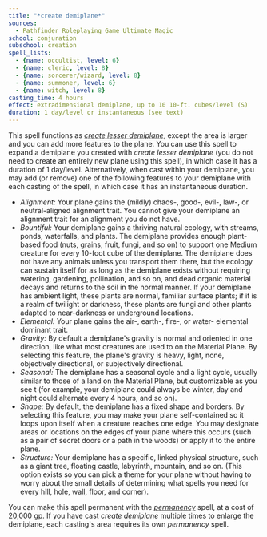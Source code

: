 ```yaml
---
title: "*create demiplane*"
sources:
  - Pathfinder Roleplaying Game Ultimate Magic
school: conjuration
subschool: creation
spell_lists:
  - {name: occultist, level: 6}
  - {name: cleric, level: 8}
  - {name: sorcerer/wizard, level: 8}
  - {name: summoner, level: 6}
  - {name: witch, level: 8}
casting_time: 4 hours
effect: extradimensional demiplane, up to 10 10-ft. cubes/level (S)
duration: 1 day/level or instantaneous (see text)
---
```


This spell functions as [*create lesser demiplane*](/spells/create-lesser-demiplane/), except the area is larger and you can add more features to the plane. You can use this spell to expand a demiplane you created with *create lesser demiplane* (you do not need to create an entirely new plane using this spell), in which case it has a duration of 1 day/level. Alternatively, when cast within your demiplane, you may add (or remove) one of the following features to your demiplane with each casting of the spell, in which case it has an instantaneous duration.

- *Alignment:* Your plane gains the (mildly) chaos-, good-, evil-, law-, or neutral-aligned alignment trait. You cannot give your demiplane an alignment trait for an alignment you do not have.
- *Bountiful:* Your demiplane gains a thriving natural ecology, with streams, ponds, waterfalls, and plants. The demiplane provides enough plant-based food (nuts, grains, fruit, fungi, and so on) to support one Medium creature for every 10-foot cube of the demiplane. The demiplane does not have any animals unless you transport them there, but the ecology can sustain itself for as long as the demiplane exists without requiring watering, gardening, pollination, and so on, and dead organic material decays and returns to the soil in the normal manner. If your demiplane has ambient light, these plants are normal, familiar surface plants; if it is a realm of twilight or darkness, these plants are fungi and other plants adapted to near-darkness or underground locations.
- *Elemental:* Your plane gains the air-, earth-, fire-, or water- elemental dominant trait.
- *Gravity:* By default a demiplane's gravity is normal and oriented in one direction, like what most creatures are used to on the Material Plane. By selecting this feature, the plane's gravity is heavy, light, none, objectively directional, or subjectively directional.
- *Seasonal:* The demiplane has a seasonal cycle and a light cycle, usually similar to those of a land on the Material Plane, but customizable as you see  t (for example, your demiplane could always be winter, day and night could alternate every 4 hours, and so on).
- *Shape:* By default, the demiplane has a fixed shape and borders. By selecting this feature, you may make your plane self-contained so it loops upon itself when a creature reaches one edge. You may designate areas or locations on the edges of your plane where this occurs (such as a pair of secret doors or a path in the woods) or apply it to the entire plane.
- *Structure:* Your demiplane has a specific, linked physical structure, such as a giant tree, floating castle, labyrinth, mountain, and so on. (This option exists so you can pick a theme for your plane without having to worry about the small details of determining what spells you need for every hill, hole, wall, floor, and corner).

You can make this spell permanent with the [*permanency*](/spells/permanency/) spell, at a cost of 20,000 gp. If you have cast *create demiplane* multiple times to enlarge the demiplane, each casting's area requires its own *permanency* spell.

